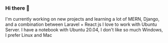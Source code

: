 ### Hi there 👋

I'm currently working on new projects and learning a lot of MERN, Django, and a combination between Laravel + React js
I love to work with Ubuntu Server.
I have a notebook with Ubuntu 20.04, I don't like so much Windows, I prefer Linux and Mac
<!--
**Sebastian-Urbano/Sebastian-Urbano** is a ✨ _special_ ✨ repository because its `README.md` (this file) appears on your GitHub profile.

Here are some ideas to get you started:

- 🔭 I’m currently working on ...
- 🌱 I’m currently learning ...
- 👯 I’m looking to collaborate on ...
- 🤔 I’m looking for help with ...
- 💬 Ask me about ...
- 📫 How to reach me: ...
- 😄 Pronouns: ...
- ⚡ Fun fact: ...
-->
